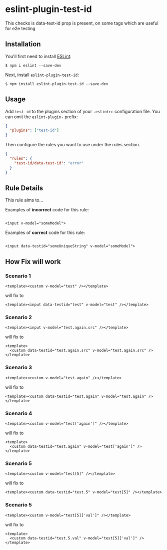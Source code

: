 # eslint-plugin-test-id

This checks is data-test-id prop is present, on some tags which are useful for e2e testing

## Installation

You'll first need to install [ESLint](http://eslint.org):

```
$ npm i eslint --save-dev
```

Next, install `eslint-plugin-test-id`:

```
$ npm install eslint-plugin-test-id --save-dev
```

## Usage

Add `test-id` to the plugins section of your `.eslintrc` configuration file. You can omit the `eslint-plugin-` prefix:

```json
{
  "plugins": ["test-id"]
}
```

Then configure the rules you want to use under the rules section.

```json
{
  "rules": {
    "test-id/data-test-id": "error"
  }
}
```

## Rule Details

This rule aims to...

Examples of **incorrect** code for this rule:

```vue

<input v-model="someModel">

```

Examples of **correct** code for this rule:

```vue

<input data-testid="someUniqueString" v-model="someModel">

```

## How Fix will work

### Scenario 1

```vue
<template><custom v-model="test" /></template>
```

will fix to

```vue
<template><input data-testid="test" v-model="test" /></template>
```

### Scenario 2

```vue
<template><input v-model="test.again.src" /></template>
```

will fix to

```vue
<template>
  <custom data-testid="test.again.src" v-model="test.again.src" />
</template>
```

### Scenario 3

```vue
<template><custom v-model="test.again" /></template>
```

will fix to

```vue
<template><custom data-testid="test.again" v-model="test.again" /></template>
```

### Scenario 4

```vue
<template><custom v-model="test['again']" /></template>
```

will fix to

```vue
<template>
  <custom data-testid="test.again" v-model="test['again']" />
</template>
```

### Scenario 5

```vue
<template><custom v-model="test[5]" /></template>
```

will fix to

```vue
<template><custom data-testid="test.5" v-model="test[5]" /></template>
```

### Scenario 5

```vue
<template><custom v-model="test[5]['val']" /></template>
```

will fix to

```vue
<template>
  <custom data-testid="test.5.val" v-model="test[5]['val']" />
</template>
```
